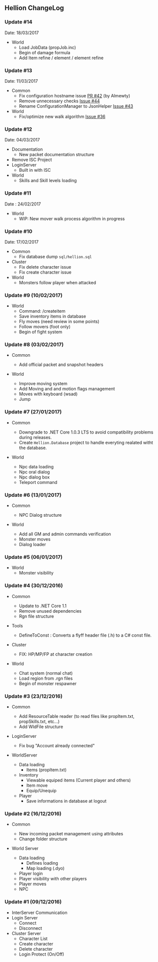 ## Hellion ChangeLog

### Update #14

Date: 18/03/2017

- World
  - Load JobData (propJob.inc)
  - Begin of damage formula
  - Add Item refine / element / element refine

### Update #13

Date: 11/03/2017

- Common
  - Fix configuration hostname issue [PR #42](https://github.com/Eastrall/Hellion/pull/42) (by Almewty)
  - Remove unnecessary checks [Issue #44](https://github.com/Eastrall/Hellion/issues/44)
  - Rename ConfigurationManager to JsonHelper [Issue #43](https://github.com/Eastrall/Hellion/issues/43)
- World
  - Fix/optimize new walk algorithm [Issue #36](https://github.com/Eastrall/Hellion/issues/36)

### Update #12

Date: 04/03/2017

- Documentation
  - New packet documentation structure
- Remove ISC Project
- LoginServer
  - Built in with ISC
- World
  - Skills and Skill levels loading

### Update #11

Date : 24/02/2017

- World
  - WIP: New mover walk process algorithm in progress

### Update #10

Date: 17/02/2017

- Common
  - Fix database dump `sql/hellion.sql`
- Cluster
  - Fix delete character issue
  - Fix create character issue
- World
  - Monsters follow player when attacked


### Update #9 (10/02/2017)

- World
  - Command: /createitem
  - Save inventory items in database
  - Fly moves (need review in some points)
  - Follow movers (foot only)
  - Begin of fight system

### Update #8 (03/02/2017)

- Common
  - Add official packet and snapshot headers

- World
  - Improve moving system
  - Add Moving and and motion flags management
  - Moves with keyboard (wsad)
  - Jump

### Update #7 (27/01/2017)

- Common
  - Downgrade to .NET Core 1.0.3 LTS to avoid compatibility problems during releases.
  - Create `Hellion.Database` project to handle everyting realated witht the database.

- World
  - Npc data loading
  - Npc oral dialog
  - Npc dialog box
  - Teleport command

### Update #6 (13/01/2017)

- Common
  - NPC Dialog structure

- World
  - Add all GM and admin commands verification
  - Monster moves
  - Dialog loader

### Update #5 (06/01/2017)

- World
  - Monster visibility

### Update #4 (30/12/2016)

- Common
  - Update to .NET Core 1.1
  - Remove unused dependencies
  - Rgn file structure

- Tools
  - DefineToConst : Converts a flyff header file (.h) to a C# const file.
  
- Cluster
  - FIX: HP/MP/FP at character creation
  
- World
  - Chat system (normal chat)
  - Load region from .rgn files
  - Begin of monster respawner


### Update #3 (23/12/2016)

- Common
  - Add ResourceTable reader (to read files like propItem.txt, propSkills.txt, etc...)
  - Add WldFile structure

- LoginServer
  - Fix bug "Account already connected"

- WorldServer
  - Data loading
    - Items (propItem.txt)
  - Inventory
    - Viewable equiped items (Current player and others)
    - Item move
    - Equip/Unequip
  - Player
    - Save informations in database at logout


### Update #2 (16/12/2016)


- Common
  - New incoming packet management using attributes
  - Change folder structure

- World Server
    - Data loading
        - Defines loading
        - Map loading (.dyo)
    - Player login
    - Player visibility with other players
    - Player moves
    - NPC

### Update #1 (09/12/2016)

- InterServer Communication
- Login Server
    - Connect
    - Disconnect
- Cluster Server
    - Character List
    - Create character
    - Delete character
    - Login Protect (On/Off)
